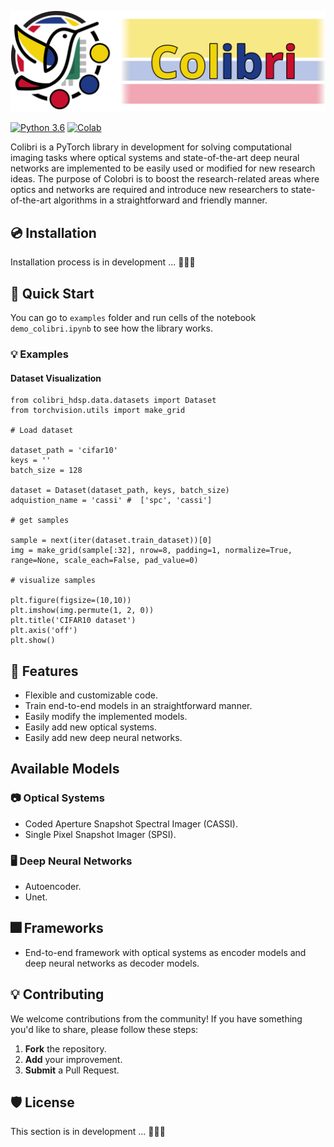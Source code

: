 ﻿
![colibri-banner](docs/source/figures/colibri-banner.png)

[![Python 3.6](https://img.shields.io/badge/python-3.10-blue.svg)](https://www.python.org/downloads/release/python-3100/)
[![Colab](https://colab.research.google.com/assets/colab-badge.svg)]()

Colibri is a PyTorch library in development for solving computational imaging tasks where optical systems and state-of-the-art deep neural networks are implemented to be easily used or modified for new research ideas. The purpose of Colobri is to boost the research-related areas where optics and networks are required and introduce new researchers to state-of-the-art algorithms in a straightforward and friendly manner.

## 💿 Installation

Installation process is in development ... 🚧🚧🚧

## 🚀 Quick Start

You can go to ``examples`` folder and run cells of the notebook ``demo_colibri.ipynb`` to see how the library works.

### 💡 Examples

#### Dataset Visualization

```
from colibri_hdsp.data.datasets import Dataset
from torchvision.utils import make_grid

# Load dataset

dataset_path = 'cifar10'
keys = ''
batch_size = 128

dataset = Dataset(dataset_path, keys, batch_size)
adquistion_name = 'cassi' #  ['spc', 'cassi']

# get samples

sample = next(iter(dataset.train_dataset))[0]
img = make_grid(sample[:32], nrow=8, padding=1, normalize=True, range=None, scale_each=False, pad_value=0)

# visualize samples

plt.figure(figsize=(10,10))
plt.imshow(img.permute(1, 2, 0))
plt.title('CIFAR10 dataset')
plt.axis('off')
plt.show()

```


## 🧰 Features

- Flexible and customizable code.
- Train end-to-end models in an straightforward manner.
- Easily modify the implemented models.
- Easily add new optical systems.
- Easily add new deep neural networks.

## Available Models

### 📷 Optical Systems

- Coded Aperture Snapshot Spectral Imager (CASSI).
- Single Pixel Snapshot Imager (SPSI).

### 🖥️ Deep Neural Networks

- Autoencoder.
- Unet.

## 🎆 Frameworks

- End-to-end framework with optical systems as encoder models and deep neural networks as decoder models.

## 💡 Contributing

We welcome contributions from the community! If you have something you'd like to share, please follow these steps:

1. **Fork** the repository.
2. **Add** your improvement.
3. **Submit** a Pull Request.

## 🛡️ License

This section is in development  ... 🚧🚧🚧 